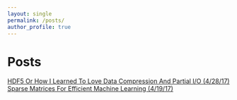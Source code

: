 ```yaml
---
layout: single
permalink: /posts/
author_profile: true
---
```

# Posts
[HDF5 Or How I Learned To Love Data Compression And Partial I/O (4/28/17)](https://dziganto.github.io/out-of-core%20computation/HDF5-Or-How-I-Learned-To-Love-Data-Compression-And-Partial-Input-Output/)
[Sparse Matrices For Efficient Machine Learning (4/19/17)](https://dziganto.github.io/Sparse-Matrices-For-Efficient-Machine-Learning/)
